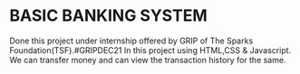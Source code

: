# BASIC BANKING SYSTEM
Done this project under internship offered by GRIP of The Sparks Foundation(TSF).#GRIPDEC21
In this project using HTML,CSS &amp; Javascript. We can transfer money and can view the transaction history for the same.
